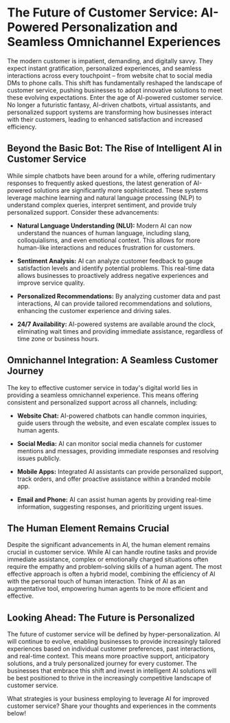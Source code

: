 # The Future of Customer Service: AI-Powered Personalization and Seamless Omnichannel Experiences

The modern customer is impatient, demanding, and digitally savvy.  They expect instant gratification, personalized experiences, and seamless interactions across every touchpoint – from website chat to social media DMs to phone calls.  This shift has fundamentally reshaped the landscape of customer service, pushing businesses to adopt innovative solutions to meet these evolving expectations. Enter the age of AI-powered customer service.  No longer a futuristic fantasy, AI-driven chatbots, virtual assistants, and personalized support systems are transforming how businesses interact with their customers, leading to enhanced satisfaction and increased efficiency.


## Beyond the Basic Bot: The Rise of Intelligent AI in Customer Service

While simple chatbots have been around for a while, offering rudimentary responses to frequently asked questions, the latest generation of AI-powered solutions are significantly more sophisticated. These systems leverage machine learning and natural language processing (NLP) to understand complex queries, interpret sentiment, and provide truly personalized support.  Consider these advancements:


* **Natural Language Understanding (NLU):**  Modern AI can now understand the nuances of human language, including slang, colloquialisms, and even emotional context. This allows for more human-like interactions and reduces frustration for customers.

* **Sentiment Analysis:** AI can analyze customer feedback to gauge satisfaction levels and identify potential problems. This real-time data allows businesses to proactively address negative experiences and improve service quality.

* **Personalized Recommendations:**  By analyzing customer data and past interactions, AI can provide tailored recommendations and solutions, enhancing the customer experience and driving sales.

* **24/7 Availability:**  AI-powered systems are available around the clock, eliminating wait times and providing immediate assistance, regardless of time zone or business hours.


## Omnichannel Integration: A Seamless Customer Journey

The key to effective customer service in today's digital world lies in providing a seamless omnichannel experience. This means offering consistent and personalized support across all channels, including:


* **Website Chat:**  AI-powered chatbots can handle common inquiries, guide users through the website, and even escalate complex issues to human agents.

* **Social Media:**  AI can monitor social media channels for customer mentions and messages, providing immediate responses and resolving issues publicly.

* **Mobile Apps:**  Integrated AI assistants can provide personalized support, track orders, and offer proactive assistance within a branded mobile app.

* **Email and Phone:**  AI can assist human agents by providing real-time information, suggesting responses, and prioritizing urgent issues.


##  The Human Element Remains Crucial


Despite the significant advancements in AI, the human element remains crucial in customer service.  While AI can handle routine tasks and provide immediate assistance, complex or emotionally charged situations often require the empathy and problem-solving skills of a human agent.  The most effective approach is often a hybrid model, combining the efficiency of AI with the personal touch of human interaction.  Think of AI as an augmentative tool, empowering human agents to be more efficient and effective.


##  Looking Ahead: The Future is Personalized


The future of customer service will be defined by hyper-personalization. AI will continue to evolve, enabling businesses to provide increasingly tailored experiences based on individual customer preferences, past interactions, and real-time context. This means more proactive support, anticipatory solutions, and a truly personalized journey for every customer.  The businesses that embrace this shift and invest in intelligent AI solutions will be best positioned to thrive in the increasingly competitive landscape of customer service.


What strategies is your business employing to leverage AI for improved customer service?  Share your thoughts and experiences in the comments below!
